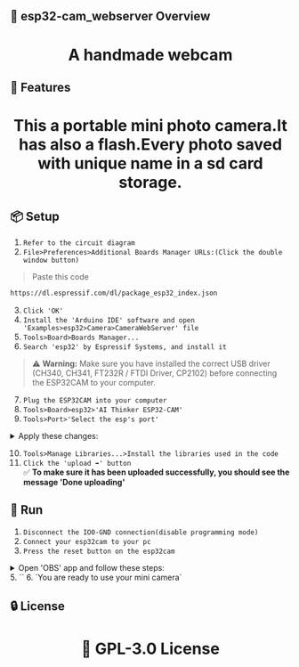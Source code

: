 <!-- Proje-Resmi -->
<!-- buton ve batarya eklenmis devre semasi -->

## 👀 esp32-cam_webserver Overview  
<h1 align="center">A handmade webcam</h1>  


## 🚀 Features  
<h1 align="center">This a portable mini photo camera.It has also a flash.Every photo saved with unique name in a sd card storage.</h1>  


## 📦 Setup 
1. `Refer to the circuit diagram`
2. `File>Preferences>Additional Boards Manager URLs:(Click the double window button)`
>Paste this code  
```bash
https://dl.espressif.com/dl/package_esp32_index.json
```
3. `Click 'OK'`
4. `Install the 'Arduino IDE' software and open 'Examples>esp32>Camera>CameraWebServer' file`
5. `Tools>Board>Boards Manager...`  
6. `Search 'esp32' by Espressif Systems, and install it` 
> ⚠️ **Warning:** Make sure you have installed the correct USB driver (CH340, CH341, FT232R / FTDI Driver, CP2102) before connecting the ESP32CAM to your computer.
7. `Plug the ESP32CAM into your computer`
8. `Tools>Board>esp32>'AI Thinker ESP32-CAM'`
9. `Tools>Port>'Select the esp's port'`

<details>
<summary>Apply these changes:</summary>

- CPU Frequency: 240MHz (WiFi/BT)
- Core Debug Level: None
- Erase All Flash Before Sketch Upload: Disabled
- Flash Frequency: 80MHz
- Flash Mode: QIO
- Partition Scheme: Huge APP (3MB No OTA/1MB SPIFFS)

</details>

10. `Tools>Manage Libraries...>Install the libraries used in the code`
11. `Click the 'upload ➡️' button`  
✅ **To make sure it has been uploaded successfully, you should see the message 'Done uploading'** 


## 🎉 Run  
1. `Disconnect the IO0-GND connection(disable programming mode)`
2. `Connect your esp32cam to your pc`
3. `Press the reset button on the esp32cam`
<details>
<summary>Open 'OBS' app and follow these steps:</summary>

1. Sources(Kaynaklar)>Click +>Media Source(Ortam kaynağı)>Click OK>Deselect the 'Local File'
  - Network Buffering: 16MB(max)
  - Input: esp32cam's last stream ip + (gate 81) + '/stream' --> "http://192.168.1.63:81/stream"
  - Reconnect Delay: 5S
  - !Keep the other settings as default!


</details>
5. ``
6.  `You are ready to use your mini camera`  


## 🔒 License  
<h1 align="center">📜 GPL-3.0 License</h1>
